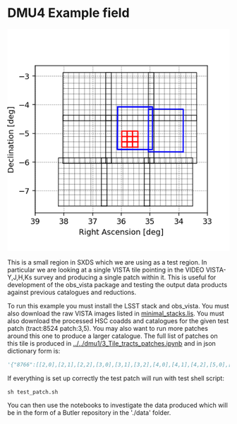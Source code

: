 # DMU4 Example field

![Test patches](./figs/sxds_tracts_patches_tiles.png)

This is a small region in SXDS which we are using as a test region. In particular we are looking at a single VISTA tile pointing in the VIDEO VISTA-Y,J,H,Ks survey and producing a single patch within it. This is useful for development of the obs_vista package and testing the output data products against previous catalogues and reductions.

To run this example you must install the LSST stack and obs\_vista. You must also download the raw VISTA images listed in [minimal_stacks.lis](minimal_stacks.lis). You must also download the processed HSC coadds and catalogues for the given test patch (tract:8524 patch:3,5). You may also want to run more patches around this one to produce a larger catalogue. The full list of patches on this tile is produced in [../../dmu1/3_Tile_tracts_patches.ipynb](../../dmu1/3_Tile_tracts_patches.ipynb) and in json dictionary form is:

```python
'{"8766":[[2,0],[2,1],[2,2],[3,0],[3,1],[3,2],[4,0],[4,1],[4,2],[5,0],[5,1],[5,2],[6,0],[6,1],[6,2],[7,0],[7,1],[7,2],[8,0],[8,1],[8,2]],"8524":[[2,2],[2,3],[2,4],[2,5],[2,6],[2,7],[2,8],[3,2],[3,3],[3,4],[3,5],[3,6],[3,7],[3,8],[4,2],[4,3],[4,4],[4,5],[4,6],[4,7],[4,8],[5,2],[5,3],[5,4],[5,5],[5,6],[5,7],[5,8],[6,2],[6,3],[6,4],[6,5],[6,6],[6,7],[6,8],[7,2],[7,3],[7,4],[7,5],[7,6],[7,7],[7,8],[8,2],[8,3],[8,4],[8,5],[8,6],[8,7],[8,8]],"8765":[[0,0],[0,1],[0,2]],"8523":[[0,2],[0,3],[0,4],[0,5],[0,6],[0,7],[0,8]]}'
```

If everything is set up correctly the test patch will run with test shell script:

```Shell
sh test_patch.sh
```

You can then use the notebooks to investigate the data produced which will be in the form of a Butler repository in the './data' folder.
